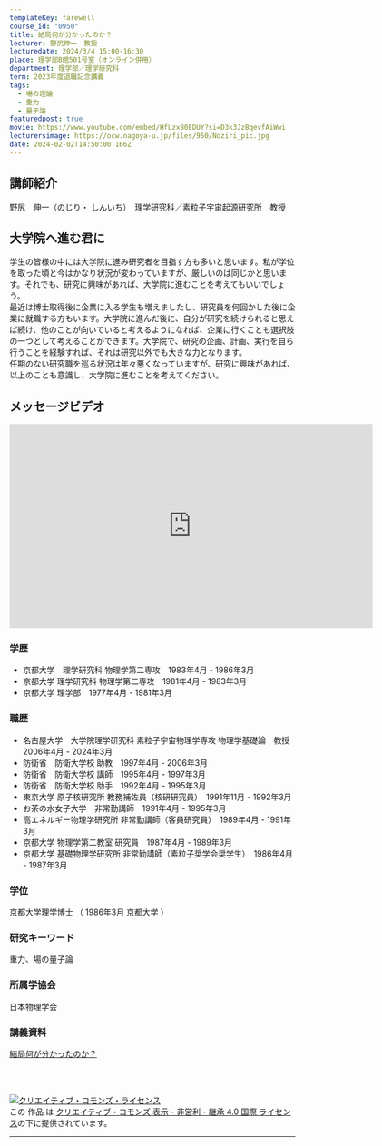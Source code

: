 ```yaml
---
templateKey: farewell
course_id: "0950"
title: 結局何が分かったのか？
lecturer: 野尻伸一　教授
lecturedate: 2024/3/4 15:00-16:30
place: 理学部B館501号室（オンライン併用）
department: 理学部／理学研究科
term: 2023年度退職記念講義
tags:
  - 場の理論
  - 重力
  - 量子論
featuredpost: true
movie: https://www.youtube.com/embed/HfLzx80EDUY?si=D3k3JzBqevfAiWwi
lecturersimage: https://ocw.nagoya-u.jp/files/950/Noziri_pic.jpg
date: 2024-02-02T14:50:00.166Z
---
```

## 講師紹介
野尻　伸一（のじり・ しんいち）　理学研究科／素粒子宇宙起源研究所　教授 

## 大学院へ進む君に
学生の皆様の中には大学院に進み研究者を目指す方も多いと思います。私が学位を取った頃と今はかなり状況が変わっていますが、厳しいのは同じかと思います。それでも、研究に興味があれば、大学院に進むことを考えてもいいでしょう。  
最近は博士取得後に企業に入る学生も増えましたし、研究員を何回かした後に企業に就職する方もいます。大学院に進んだ後に、自分が研究を続けられると思えば続け、他のことが向いていると考えるようになれば、企業に行くことも選択肢の一つとして考えることができます。大学院で、研究の企画、計画、実行を自ら行うことを経験すれば、それは研究以外でも大きな力となります。  
任期のない研究職を巡る状況は年々悪くなっていますが、研究に興味があれば、以上のことも意識し、大学院に進むことを考えてください。

## メッセージビデオ
<iframe src="https://www.youtube.com/embed/cnbT18XE0lY?si=37mYfkW2G7mFc650" width="640" height="360" frameborder="0" allowfullscreen></iframe>

### 学歴 
- 京都大学　理学研究科  物理学第二専攻　1983年4月 - 1986年3月 
- 京都大学  理学研究科  物理学第二専攻　1981年4月 - 1983年3月 
- 京都大学  理学部　1977年4月 - 1981年3月 

### 職歴 
- 名古屋大学　大学院理学研究科 素粒子宇宙物理学専攻 物理学基礎論　教授　2006年4月 - 2024年3月 
- 防衛省　防衛大学校  助教　1997年4月 - 2006年3月 
- 防衛省　防衛大学校  講師　1995年4月 - 1997年3月 
- 防衛省　防衛大学校  助手　1992年4月 - 1995年3月
- 東京大学  原子核研究所  教務補佐員（核研研究員）　1991年11月 - 1992年3月
- お茶の水女子大学　非常勤講師　1991年4月 - 1995年3月
- 高エネルギー物理学研究所  非常勤講師（客員研究員）　1989年4月 - 1991年3月
- 京都大学  物理学第二教室  研究員　1987年4月 - 1989年3月
- 京都大学  基礎物理学研究所  非常勤講師（素粒子奨学会奨学生）　1986年4月 - 1987年3月 

 ### 学位 
京都大学理学博士 （ 1986年3月  京都大学 ） 

### 研究キーワード 
重力、場の量子論 

### 所属学協会 
日本物理学会 
 
### 講義資料
[結局何が分かったのか？](https://ocw.nagoya-u.jp/files/950/slide.pdf)


<br />
<br />

<a rel="license" href="http://creativecommons.org/licenses/by-nc-sa/4.0/"><img alt="クリエイティブ・コモンズ・ライセンス" style="border-width:0" data-src="" src="https://i.creativecommons.org/l/by-nc-sa/4.0/88x31.png" /></a><br />この 作品 は <a rel="license" href="http://creativecommons.org/licenses/by-nc-sa/4.0/">クリエイティブ・コモンズ 表示 - 非営利 - 継承 4.0 国際 ライセンス</a>の下に提供されています。

---
